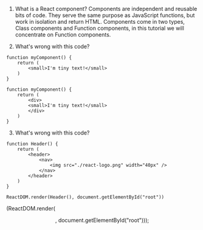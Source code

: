 1. What is a React component?
Components are independent and reusable bits of code. They serve the same purpose as JavaScript functions, but work in isolation and return HTML. Components come in two types, Class components and Function components, in this tutorial we will concentrate on Function components.


2. What's wrong with this code?
```
function myComponent() {
    return (
        <small>I'm tiny text!</small>
    )
}

function myComponent() {
    return (
        <div>
        <small>I'm tiny text!</small>
        </div>
    )
}
```

3. What's wrong with this code?
```
function Header() {
    return (
        <header>
            <nav>
                <img src="./react-logo.png" width="40px" />
            </nav>
        </header>
    )
}

ReactDOM.render(Header(), document.getElementById("root"))
```
(ReactDOM.render(<Header />, document.getElementById("root")));